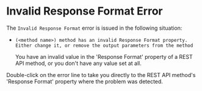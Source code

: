 # Invalid Response Format Error

The `Invalid Response Format` error is issued in the following situation:

* `(<method name>) method has an invalid Response Format property. Either change it, or remove the output parameters from the method`

  You have an invalid value in the 'Response Format' property of a REST API method, or you don't have any value set at all.

Double-click on the error line to take you directly to the REST API method's 'Response Format' property where the problem was detected.

